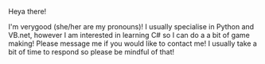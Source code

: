 Heya there!

I'm verygood (she/her are my pronouns)! I usually specialise in Python and VB.net, however I am interested in learning C# so I can do a a bit of game making! 
Please message me if you would like to contact me! I usually take a bit of time to respond so please be mindful of that!



<!---
verygood101/verygood101 is a ✨ special ✨ repository because its `README.md` (this file) appears on your GitHub profile.
You can click the Preview link to take a look at your changes.
--->
